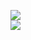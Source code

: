 [![](https://img.shields.io/badge/Made%20With-Github%20Spray-lightgrey.svg?style=for-the-badge&logo=github)](https://github.com/Annihil/github-spray#15635)  
[![](https://i.imgur.com/2DrTn0Z.gif)](https://github.com/Annihil/github-spray)
